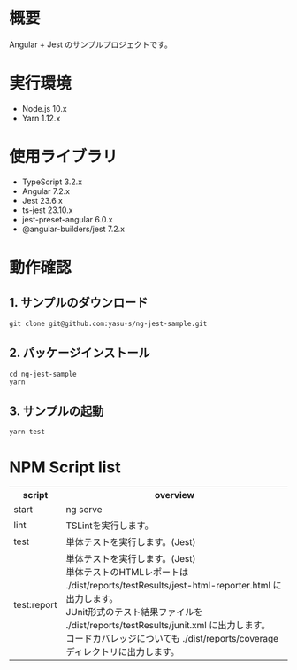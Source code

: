 # 概要

Angular + Jest のサンプルプロジェクトです。

# 実行環境

* Node.js 10.x
* Yarn 1.12.x

# 使用ライブラリ

* TypeScript 3.2.x
* Angular 7.2.x
* Jest 23.6.x
* ts-jest 23.10.x
* jest-preset-angular 6.0.x
* @angular-builders/jest 7.2.x

# 動作確認

## 1. サンプルのダウンロード

```
git clone git@github.com:yasu-s/ng-jest-sample.git
```

## 2. パッケージインストール  

```
cd ng-jest-sample
yarn
```

## 3. サンプルの起動  

```
yarn test
```

# NPM Script list

<table>
<tr>
  <th>script</th>
  <th>overview</th>
</tr>
<tr>
  <td>start</td>
  <td>ng serve</td>
</tr>
<tr>
  <td>lint</td>
  <td> 	TSLintを実行します。</td>
</tr>
<tr>
  <td>test</td>
  <td>単体テストを実行します。(Jest)</td>
</tr>
<tr>
  <td>test:report</td>
  <td>
    単体テストを実行します。(Jest)<br>  
    単体テストのHTMLレポートは ./dist/reports/testResults/jest-html-reporter.html に出力します。<br>  
    JUnit形式のテスト結果ファイルを ./dist/reports/testResults/junit.xml に出力します。<br>  
    コードカバレッジについても ./dist/reports/coverage ディレクトリに出力します。
  </td>
</tr>
</table>
